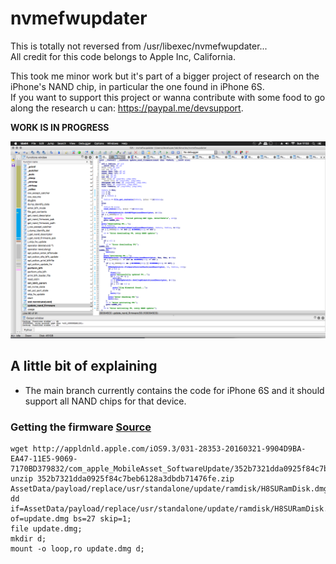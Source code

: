 # nvmefwupdater

This is totally not reversed from /usr/libexec/nvmefwupdater...   
All credit for this code belongs to Apple Inc, California.

This took me minor work but it's part of a bigger project of research on the iPhone's NAND chip, in particular the one found in iPhone 6S.  
If you want to support this project or wanna contribute with some food to go along the research u can: https://paypal.me/devsupport.

**WORK IS IN PROGRESS**

![Current state of RE](img/Screen%20Shot%202020-12-13%20at%2017.02.29.png)

## A little bit of explaining
- The main branch currently contains the code for iPhone 6S and it should support all NAND chips for that device.  


### Getting the firmware [Source](view-source://https://jaytaylor.com/notes/node/1479404824000.html)
```
wget http://appldnld.apple.com/iOS9.3/031-28353-20160321-9904D9BA-EA47-11E5-9069-7170BD379832/com_apple_MobileAsset_SoftwareUpdate/352b7321dda0925f84c7beb6128a3dbdb71476fe.zip;
unzip 352b7321dda0925f84c7beb6128a3dbdb71476fe.zip AssetData/payload/replace/usr/standalone/update/ramdisk/H8SURamDisk.dmg;
dd if=AssetData/payload/replace/usr/standalone/update/ramdisk/H8SURamDisk.dmg of=update.dmg bs=27 skip=1;
file update.dmg;
mkdir d;
mount -o loop,ro update.dmg d;

```
